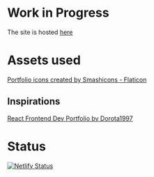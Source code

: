 # Work in Progress
The site is hosted [here](https://afroze.website)

# Assets used
[Portfolio icons created by Smashicons - Flaticon](https://www.flaticon.com/free-icons/portfolio)

## Inspirations
[React Frontend Dev Portfolio by Dorota1997](https://github.com/Dorota1997/react-frontend-dev-portfolio)

# Status
[![Netlify Status](https://api.netlify.com/api/v1/badges/eff47ba0-9aa1-4abd-be16-e925e687b60f/deploy-status)](https://app.netlify.com/sites/precious-pika-bc8404/deploys)
